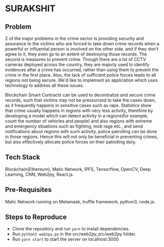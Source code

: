 # SURAKSHIT

## Problem
2 of the major problems in the crime sector is providing security and assurance to the victims who are forced to take down crime records when a powerful or influential person is involved on the other side, and if they don't agree to it, they even go to an extent of destroying those records.
The second is measures to prevent crime. Though there are a lot of CCTV cameras deployed across the country, they are majorly used to identify evidences after a crime has occurred, rather than using them to prevent the crime in the first place. Also, the lack of sufficient police forces leads to all regions not being secure.
We'd like to implement an application which uses technology to address all these issues.

Blockchain Smart Contracts can be used to decentralize and secure crime records, such that victims may not be pressurized to take the cases down, as it frequently happens in sensitive cases such as rape. Statistics show that crime usually happens in regions with very less activity, therefore by developing a model which can detect activity in a regions(for example, count the number of vehicles and people) and also regions with extreme and emergency situations such as fighting, mob rage etc., and send notifications about regions with such activity, police patrolling can be done in those regions. Hence this will not only be beneficial in preventing crimes, but also effectively allocate police forces on their patrolling duty.

## Tech Stack
Blockchain(Ethereum), Matic Network, IPFS, Tensorflow, OpenCV, Deep Learning, CNN, Web2py, React.js.

## Pre-Requisites
Matic Network running on Metamask, truffle framework, python3, node.js.

## Steps to Reproduce
- Clone the repository and run `yarn` to install dependencies.
- Run `python3 web2py.py` in the src/web2py_src/web2py folder.
- Run `yarn start` to start the server on localhost:3000
